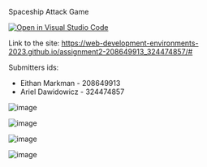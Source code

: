 Spaceship Attack Game

[![Open in Visual Studio Code](https://classroom.github.com/assets/open-in-vscode-718a45dd9cf7e7f842a935f5ebbe5719a5e09af4491e668f4dbf3b35d5cca122.svg)](https://classroom.github.com/online_ide?assignment_repo_id=10825173&assignment_repo_type=AssignmentRepo)

Link to the site: 
https://web-development-environments-2023.github.io/assignment2-208649913_324474857/#

Submitters ids:
  * Eithan Markman - 208649913
  * Ariel Dawidowicz - 324474857
  
 ![image](https://user-images.githubusercontent.com/64751028/233486931-79580e72-8462-4252-9c95-f625c7eefa1c.png)

![image](https://user-images.githubusercontent.com/64751028/233487094-6cd14997-89c9-48f8-9c10-3e3081d5e4f3.png)

![image](https://user-images.githubusercontent.com/64751028/233487269-c671f905-0d43-46cd-bbb4-5cb49f09b7be.png)

![image](https://user-images.githubusercontent.com/64751028/233487455-75aaabc6-a0f4-4a39-b074-b1a25231ff40.png)
